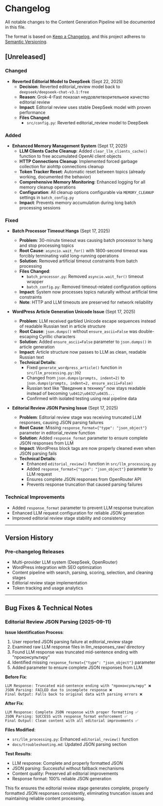 # Changelog

All notable changes to the Content Generation Pipeline will be documented in this file.

The format is based on [Keep a Changelog](https://keepachangelog.com/en/1.0.0/),
and this project adheres to [Semantic Versioning](https://semver.org/spec/v2.0.0.html).

## [Unreleased]

### Changed
- **Reverted Editorial Model to DeepSeek** (Sept 22, 2025)
  - **Decision**: Reverted editorial_review model back to `deepseek/deepseek-chat-v3.1:free`
  - **Reason**: Grok-4-Fast показал неудовлетворительное качество editorial review
  - **Impact**: Editorial review uses stable DeepSeek model with proven performance
  - **Files Changed**:
    - `src/config.py`: Reverted editorial_review model to DeepSeek

### Added
- **Enhanced Memory Management System** (Sept 17, 2025)
  - **LLM Clients Cache Cleanup**: Added `clear_llm_clients_cache()` function to free accumulated OpenAI client objects
  - **HTTP Connections Cleanup**: Implemented forced garbage collection for aiohttp connections cleanup
  - **Token Tracker Reset**: Automatic reset between topics (already working, documented the behavior)
  - **Comprehensive Memory Monitoring**: Enhanced logging for all memory cleanup operations
  - **Configuration**: All cleanup options configurable via `MEMORY_CLEANUP` settings in `batch_config.py`
  - **Impact**: Prevents memory accumulation during long batch processing sessions

### Fixed
- **Batch Processor Timeout Hangs** (Sept 17, 2025)
  - **Problem**: 30-minute timeout was causing batch processor to hang and stop processing topics
  - **Root Cause**: `asyncio.wait_for()` with 1800-second timeout was forcibly terminating valid long-running operations
  - **Solution**: Removed artificial timeout constraints from batch processing
  - **Files Changed**:
    - `batch_processor.py`: Removed `asyncio.wait_for()` timeout wrapper
    - `batch_config.py`: Removed timeout-related configuration options
  - **Impact**: System now processes topics naturally without artificial time constraints
  - **Note**: HTTP and LLM timeouts are preserved for network reliability
- **WordPress Article Generation Unicode Issue** (Sept 17, 2025)
  - **Problem**: LLM received garbled Unicode escape sequences instead of readable Russian text in article structure
  - **Root Cause**: `json.dumps()` without `ensure_ascii=False` was double-escaping Cyrillic characters
  - **Solution**: Added `ensure_ascii=False` parameter to `json.dumps()` in article generation
  - **Impact**: Article structure now passes to LLM as clean, readable Russian text
  - **Technical Details**:
    - Fixed `generate_wordpress_article()` function in `src/llm_processing.py:392`
    - Changed from `json.dumps(prompts, indent=2)` to `json.dumps(prompts, indent=2, ensure_ascii=False)`
    - Russian text like "Введение в технику" now stays readable instead of becoming `\u0412\u0432\u0435...`
    - Confirmed with isolated testing using real pipeline data

- **Editorial Review JSON Parsing Issue** (Sept 17, 2025)
  - **Problem**: Editorial review stage was receiving truncated LLM responses, causing JSON parsing failures
  - **Root Cause**: Missing `response_format={"type": "json_object"}` parameter in editorial_review function
  - **Solution**: Added `response_format` parameter to ensure complete JSON responses from LLM
  - **Impact**: WordPress block tags are now properly cleaned even when JSON parsing fails
  - **Technical Details**:
    - Enhanced `editorial_review()` function in `src/llm_processing.py`
    - Added `response_format={"type": "json_object"}` parameter to LLM request
    - Ensures complete JSON responses from OpenRouter API
    - Prevents response truncation that caused parsing failures

### Technical Improvements
- Added `response_format` parameter to prevent LLM response truncation
- Enhanced LLM request configuration for reliable JSON generation
- Improved editorial review stage stability and consistency

---

## Version History

### Pre-changelog Releases
- Multi-provider LLM system (DeepSeek, OpenRouter)
- WordPress integration with SEO optimization
- Content pipeline with search, parsing, scoring, selection, and cleaning stages
- Editorial review stage implementation
- Token tracking and usage analytics

---

## Bug Fixes & Technical Notes

### Editorial Review JSON Parsing (2025-09-11)

**Issue Identification Process**:
1. User reported JSON parsing failure at editorial_review stage
2. Examined raw LLM response files in llm_responses_raw/ directory
3. Found LLM response was truncated mid-sentence ending with "проконсультиру"
4. Identified missing `response_format={"type": "json_object"}` parameter
5. Added parameter to ensure complete JSON responses from LLM

**Before Fix**:
```
LLM Response: Truncated mid-sentence ending with "проконсультиру" ❌
JSON Parsing: FAILED due to incomplete response ❌
Final Output: Falls back to original data with parsing errors ❌
```

**After Fix**:
```
LLM Response: Complete JSON response with proper formatting ✅
JSON Parsing: SUCCESS with response_format enforcement ✅
Final Output: Clean content with all editorial improvements ✅
```

**Files Modified**:
- `src/llm_processing.py`: Enhanced `editorial_review()` function
- `docs/troubleshooting.md`: Updated JSON parsing section

**Test Results**:
- LLM response: Complete and properly formatted JSON
- JSON parsing: Successful without fallback mechanisms
- Content quality: Preserved all editorial improvements
- Response format: 100% reliable JSON generation

This fix ensures the editorial review stage generates complete, properly formatted JSON responses consistently, eliminating truncation issues and maintaining reliable content processing.